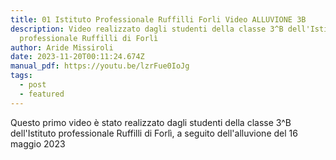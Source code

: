 ```yaml
---
title: 01 Istituto Professionale Ruffilli Forli Video ALLUVIONE 3B
description: Video realizzato dagli studenti della classe 3^B dell'Istituto
  professionale Ruffilli di Forlì
author: Aride Missiroli
date: 2023-11-20T00:11:24.674Z
manual_pdf: https://youtu.be/lzrFue0IoJg
tags:
  - post
  - featured
---
```

Questo primo video è stato realizzato dagli studenti della classe 3^B dell'Istituto professionale Ruffilli di Forlì, a seguito dell'alluvione del 16 maggio 2023
